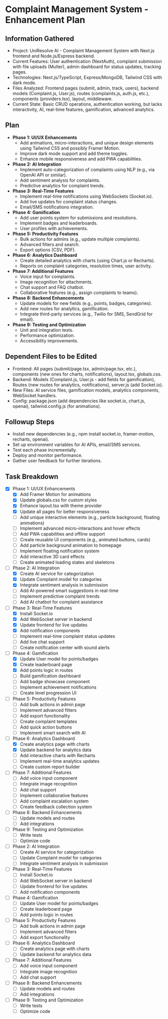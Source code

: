 # Complaint Management System - Enhancement Plan

## Information Gathered
- Project: UniResolve AI - Complaint Management System with Next.js frontend and Node.js/Express backend.
- Current Features: User authentication (NextAuth), complaint submission with file uploads (Multer), admin dashboard for status updates, tracking pages.
- Technologies: Next.js/TypeScript, Express/MongoDB, Tailwind CSS with dark mode.
- Files Analyzed: Frontend pages (submit, admin, track, users), backend models (Complaint.js, User.js), routes (complaints.js, auth.js, etc.), components (providers.tsx), layout, middleware.
- Current State: Basic CRUD operations, authentication working, but lacks interactivity, AI, real-time features, gamification, advanced analytics.

## Plan
- **Phase 1: UI/UX Enhancements**
  - Add animations, micro-interactions, and unique design elements using Tailwind CSS and possibly Framer Motion.
  - Improve dark mode support and add theme toggles.
  - Enhance mobile responsiveness and add PWA capabilities.
- **Phase 2: AI Integration**
  - Implement auto-categorization of complaints using NLP (e.g., via OpenAI API or similar).
  - Add sentiment analysis for complaints.
  - Predictive analytics for complaint trends.
- **Phase 3: Real-Time Features**
  - Implement real-time notifications using WebSockets (Socket.io).
  - Add live updates for complaint status changes.
  - Email/SMS notifications integration.
- **Phase 4: Gamification**
  - Add user points system for submissions and resolutions.
  - Implement badges and leaderboards.
  - User profiles with achievements.
- **Phase 5: Productivity Features**
  - Bulk actions for admins (e.g., update multiple complaints).
  - Advanced filters and search.
  - Export options (CSV, PDF).
- **Phase 6: Analytics Dashboard**
  - Create detailed analytics with charts (using Chart.js or Recharts).
  - Reports on complaint categories, resolution times, user activity.
- **Phase 7: Additional Features**
  - Voice input for complaints.
  - Image recognition for attachments.
  - Chat support and FAQ chatbot.
  - Collaborative features (e.g., assign complaints to teams).
- **Phase 8: Backend Enhancements**
  - Update models for new fields (e.g., points, badges, categories).
  - Add new routes for analytics, gamification.
  - Integrate third-party services (e.g., Twilio for SMS, SendGrid for email).
- **Phase 9: Testing and Optimization**
  - Unit and integration tests.
  - Performance optimization.
  - Accessibility improvements.

## Dependent Files to be Edited
- Frontend: All pages (submit/page.tsx, admin/page.tsx, etc.), components (new ones for charts, notifications), layout.tsx, globals.css.
- Backend: Models (Complaint.js, User.js - add fields for gamification), Routes (new routes for analytics, notifications), server.js (add Socket.io).
- New Files: AI service files, gamification models, analytics components, WebSocket handlers.
- Config: package.json (add dependencies like socket.io, chart.js, openai), tailwind.config.js (for animations).

## Followup Steps
- Install new dependencies (e.g., npm install socket.io, framer-motion, recharts, openai).
- Set up environment variables for AI APIs, email/SMS services.
- Test each phase incrementally.
- Deploy and monitor performance.
- Gather user feedback for further iterations.

## Task Breakdown
- [x] Phase 1: UI/UX Enhancements
  - [x] Add Framer Motion for animations
  - [x] Update globals.css for custom styles
  - [x] Enhance layout.tsx with theme provider
  - [x] Update all pages for better responsiveness
  - [ ] Add unique interactive elements (e.g., particle background, floating animations)
  - [ ] Implement advanced micro-interactions and hover effects
  - [ ] Add PWA capabilities and offline support
  - [ ] Create reusable UI components (e.g., animated buttons, cards)
  - [ ] Add particle background animation to homepage
  - [ ] Implement floating notification system
  - [ ] Add interactive 3D card effects
  - [ ] Create animated loading states and skeletons
- [ ] Phase 2: AI Integration
  - [x] Create AI service for categorization
  - [x] Update Complaint model for categories
  - [x] Integrate sentiment analysis in submission
  - [ ] Add AI-powered smart suggestions in real-time
  - [ ] Implement predictive complaint trends
  - [ ] Add AI chatbot for complaint assistance
- [ ] Phase 3: Real-Time Features
  - [x] Install Socket.io
  - [x] Add WebSocket server in backend
  - [x] Update frontend for live updates
  - [x] Add notification components
  - [ ] Implement real-time complaint status updates
  - [ ] Add live chat support
  - [ ] Create notification center with sound alerts
- [ ] Phase 4: Gamification
  - [x] Update User model for points/badges
  - [x] Create leaderboard page
  - [x] Add points logic in routes
  - [ ] Build gamification dashboard
  - [ ] Add badge showcase component
  - [ ] Implement achievement notifications
  - [ ] Create level progression UI
- [ ] Phase 5: Productivity Features
  - [ ] Add bulk actions in admin page
  - [ ] Implement advanced filters
  - [ ] Add export functionality
  - [ ] Create complaint templates
  - [ ] Add quick action buttons
  - [ ] Implement smart search with AI
- [ ] Phase 6: Analytics Dashboard
  - [x] Create analytics page with charts
  - [x] Update backend for analytics data
  - [ ] Add interactive charts with Recharts
  - [ ] Implement real-time analytics updates
  - [ ] Create custom report builder
- [ ] Phase 7: Additional Features
  - [ ] Add voice input component
  - [ ] Integrate image recognition
  - [ ] Add chat support
  - [ ] Implement collaborative features
  - [ ] Add complaint escalation system
  - [ ] Create feedback collection system
- [ ] Phase 8: Backend Enhancements
  - [ ] Update models and routes
  - [ ] Add integrations
- [ ] Phase 9: Testing and Optimization
  - [ ] Write tests
  - [ ] Optimize code
- [ ] Phase 2: AI Integration
  - [ ] Create AI service for categorization
  - [ ] Update Complaint model for categories
  - [ ] Integrate sentiment analysis in submission
- [ ] Phase 3: Real-Time Features
  - [ ] Install Socket.io
  - [ ] Add WebSocket server in backend
  - [ ] Update frontend for live updates
  - [ ] Add notification components
- [ ] Phase 4: Gamification
  - [ ] Update User model for points/badges
  - [ ] Create leaderboard page
  - [ ] Add points logic in routes
- [ ] Phase 5: Productivity Features
  - [ ] Add bulk actions in admin page
  - [ ] Implement advanced filters
  - [ ] Add export functionality
- [ ] Phase 6: Analytics Dashboard
  - [ ] Create analytics page with charts
  - [ ] Update backend for analytics data
- [ ] Phase 7: Additional Features
  - [ ] Add voice input component
  - [ ] Integrate image recognition
  - [ ] Add chat support
- [ ] Phase 8: Backend Enhancements
  - [ ] Update models and routes
  - [ ] Add integrations
- [ ] Phase 9: Testing and Optimization
  - [ ] Write tests
  - [ ] Optimize code

